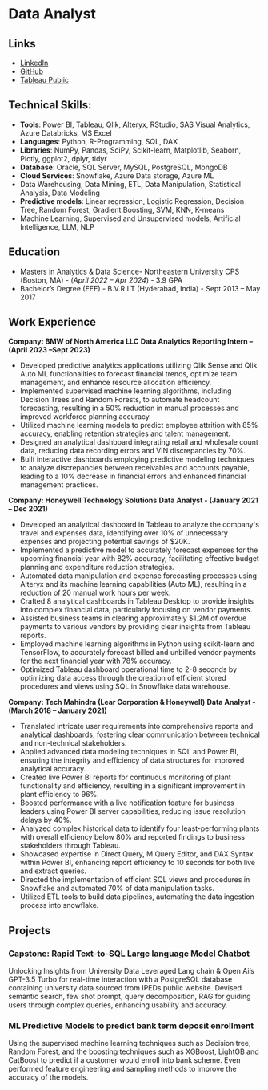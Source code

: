 # Data Analyst

## Links
-	[LinkedIn](https://www.linkedin.com/in/shashank-rallapalli-79a637105!)
- 	[GitHub](https://github.com/ShashankRallapalli25)
- 	[Tableau Public](https://public.tableau.com/app/profile/rvss.shashank) 

## Technical Skills: 
-	**Tools**: Power BI, Tableau, Qlik, Alteryx, RStudio, SAS Visual Analytics, Azure Databricks, MS Excel
-	**Languages**: Python, R-Programming, SQL, DAX
-	**Libraries**: NumPy, Pandas, SciPy, Scikit-learn, Matplotlib, Seaborn, Plotly, ggplot2, dplyr, tidyr
-	**Database**: Oracle, SQL Server, MySQL, PostgreSQL, MongoDB
-	**Cloud Services**: Snowflake, Azure Data storage, Azure ML
-	Data Warehousing, Data Mining, ETL, Data Manipulation, Statistical Analysis, Data Modeling
-	**Predictive models**: Linear regression, Logistic Regression, Decision Tree, Random Forest, Gradient Boosting, SVM, KNN, K-means
-	Machine Learning, Supervised and Unsupervised models, Artificial Intelligence, LLM, NLP

## Education
- Masters in Analytics & Data Science- Northeastern University CPS (Boston, MA) - (_April 2022 – Apr 2024_) - 3.9 GPA
- Bachelor’s Degree (EEE) - B.V.R.I.T (Hyderabad, India) - Sept 2013 – May 2017
		
## Work Experience
**Company: BMW of North America LLC**
**Data Analytics Reporting Intern – (April 2023 –Sept 2023)**
-	Developed predictive analytics applications utilizing Qlik Sense and Qlik Auto ML functionalities to forecast financial trends, optimize team management, and enhance resource allocation efficiency.
-	Implemented supervised machine learning algorithms, including Decision Trees and Random Forests, to automate headcount forecasting, resulting in a 50% reduction in manual processes and improved workforce planning accuracy.
-	Utilized machine learning models to predict employee attrition with 85% accuracy, enabling retention strategies and talent management.
-	Designed an analytical dashboard integrating retail and wholesale count data, reducing data recording errors and VIN discrepancies by 70%.
-	Built interactive dashboards employing predictive modeling techniques to analyze discrepancies between receivables and accounts payable, leading to a 10% decrease in financial errors and enhanced financial management practices.

**Company: Honeywell Technology Solutions**
**Data Analyst - (January 2021 – Dec 2021)**
-	Developed an analytical dashboard in Tableau to analyze the company's travel and expenses data, identifying over 10% of unnecessary expenses and projecting potential savings of $20K.
-	Implemented a predictive model to accurately forecast expenses for the upcoming financial year with 82% accuracy, facilitating effective budget planning and expenditure reduction strategies.
-	Automated data manipulation and expense forecasting processes using Alteryx and its machine learning capabilities (Auto ML), resulting in a reduction of 20 manual work hours per week.
-	Crafted 8 analytical dashboards in Tableau Desktop to provide insights into complex financial data, particularly focusing on vendor payments.
-	Assisted business teams in clearing approximately $1.2M of overdue payments to various vendors by providing clear insights from Tableau reports.
-	Employed machine learning algorithms in Python using scikit-learn and TensorFlow, to accurately forecast billed and unbilled vendor payments for the next financial year with 78% accuracy.
-	Optimized Tableau dashboard operational time to 2-8 seconds by optimizing data access through the creation of efficient stored procedures and views using SQL in Snowflake data warehouse.

**Company: Tech Mahindra (Lear Corporation & Honeywell)** 
**Data Analyst - (March 2018 – January 2021)**
-	Translated intricate user requirements into comprehensive reports and analytical dashboards, fostering clear communication between technical and non-technical stakeholders.
-	Applied advanced data modeling techniques in SQL and Power BI, ensuring the integrity and efficiency of data structures for improved analytical accuracy.
-	Created live Power BI reports for continuous monitoring of plant functionality and efficiency, resulting in a significant improvement in plant efficiency to 96%.
-	Boosted performance with a live notification feature for business leaders using Power BI server capabilities, reducing issue resolution delays by 40%.
-	Analyzed complex historical data to identify four least-performing plants with overall efficiency below 80% and reported findings to business stakeholders through Tableau.
-	Showcased expertise in Direct Query, M Query Editor, and DAX Syntax within Power BI, enhancing report efficiency to 10 seconds for both live and extract queries.
-	Directed the implementation of efficient SQL views and procedures in Snowflake and automated 70% of data manipulation tasks.
-	Utilized ETL tools to build data pipelines, automating the data ingestion process into snowflake.

## Projects
### Capstone: Rapid Text-to-SQL Large language Model Chatbot
Unlocking Insights from University Data Leveraged Lang chain & Open Ai’s GPT-3.5 Turbo for real-time interaction with a PostgreSQL database containing university data sourced from IPEDs public website. Devised semantic search, few shot prompt, query decomposition, RAG for guiding users through complex queries, enhancing usability and accuracy.

### ML Predictive Models to predict bank term deposit enrollment
Using the supervised machine learning techniques such as Decision tree, Random Forest, and the boosting techniques such as XGBoost, LightGB and CatBoost to predict if a customer would enroll into bank scheme. Even performed feature engineering and sampling methods to improve the accuracy of the models. 


